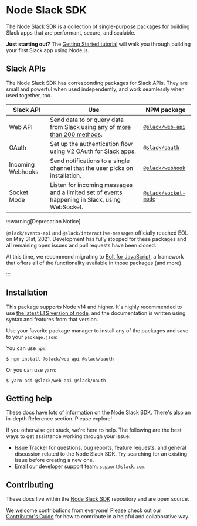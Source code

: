 # Node Slack SDK

The Node Slack SDK is a collection of single-purpose packages for building Slack apps that are performant, secure, and scalable. 

**Just starting out?** The [Getting Started tutorial](/node-slack-sdk/getting-started) will walk you through building your first Slack app using Node.js.

## Slack APIs

The Node Slack SDK has corresponding packages for Slack APIs. They are small and powerful when used independently, and work seamlessly when used together, too.

| Slack API    | Use | NPM package      |
|--------------|--------------|-------------------|
| Web API      | Send data to or query data from Slack using any of [more than 200 methods](/reference/methods). | [`@slack/web-api`](/node-slack-sdk/web-api) |
| OAuth        | Set up the authentication flow using V2 OAuth for Slack apps. | [`@slack/oauth`](/node-slack-sdk/oauth) |
| Incoming Webhooks | Send notifications to a single channel that the user picks on installation. | [`@slack/webhook`](/node-slack-sdk/webhook) |
| Socket Mode  | Listen for incoming messages and a limited set of events happening in Slack, using WebSocket. | [`@slack/socket-mode`](/node-slack-sdk/socket-mode) |

:::warning[Deprecation Notice]

`@slack/events-api` and `@slack/interactive-messages` officially reached EOL on May 31st, 2021. Development has fully stopped for these packages and all remaining open issues and pull requests have been closed.

At this time, we recommend migrating to [Bolt for JavaScript](/bolt-js), a framework that offers all of the functionality available in those packages (and more).

:::

## Installation

This package supports Node v14 and higher. It's highly recommended to use [the latest LTS version of
node](https://github.com/nodejs/Release#release-schedule), and the documentation is written using syntax and features from that version.

Use your favorite package manager to install any of the packages and save to your `package.json`:

You can use `npm`:

```shell
$ npm install @slack/web-api @slack/oauth
```

Or you can use `yarn`:

```shell
$ yarn add @slack/web-api @slack/oauth
```

## Getting help

These docs have lots of information on the Node Slack SDK. There's also an in-depth Reference section. Please explore!

If you otherwise get stuck, we're here to help. The following are the best ways to get assistance working through your issue:

* [Issue Tracker](http://github.com/slackapi/node-slack-sdk/issues) for questions, bug reports, feature requests, and general discussion related to the Node Slack SDK. Try searching for an existing issue before creating a new one.
* [Email](mailto:support@slack.com) our developer support team: `support@slack.com`.

## Contributing

These docs live within the [Node Slack SDK](https://github.com/slackapi/node-slack-sdk) repository and are open source.

We welcome contributions from everyone! Please check out our
[Contributor's Guide](https://github.com/slackapi/node-slack-sdk/blob/main/.github/contributing.md) for how to contribute in a helpful and collaborative way.
